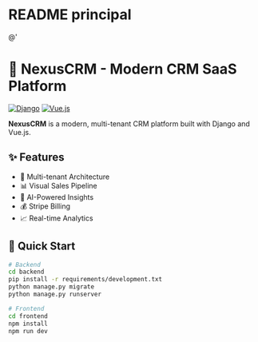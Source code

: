 # README principal
@'
# 🚀 NexusCRM - Modern CRM SaaS Platform

[![Django](https://img.shields.io/badge/Django-4.2-green.svg)](https://djangoproject.com)
[![Vue.js](https://img.shields.io/badge/Vue.js-3.3-blue.svg)](https://vuejs.org)

**NexusCRM** is a modern, multi-tenant CRM platform built with Django and Vue.js.

## ✨ Features
- 🏢 Multi-tenant Architecture
- 📊 Visual Sales Pipeline  
- 🤖 AI-Powered Insights
- 💰 Stripe Billing
- 📈 Real-time Analytics

## 🚀 Quick Start

```bash
# Backend
cd backend
pip install -r requirements/development.txt
python manage.py migrate
python manage.py runserver

# Frontend
cd frontend
npm install
npm run dev
